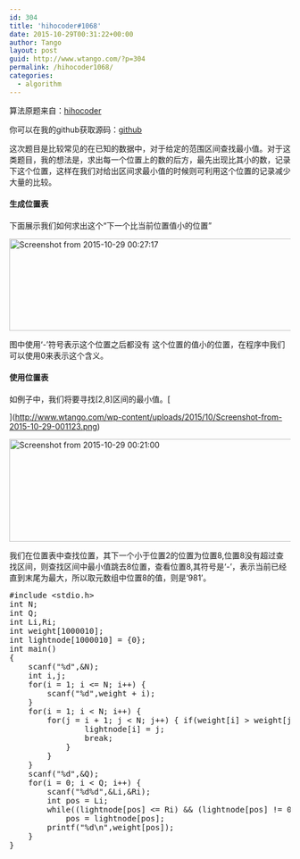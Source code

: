```yaml
---
id: 304
title: 'hihocoder#1068'
date: 2015-10-29T00:31:22+00:00
author: Tango
layout: post
guid: http://www.wtango.com/?p=304
permalink: /hihocoder1068/
categories:
  - algorithm
---
```

算法原题来自：<a href="http://hihocoder.com/problemset/problem/1068" target="_blank">hihocoder</a>

你可以在我的github获取源码：<a href="https://github.com/Wtango/hihocoder/blob/master/code1068.c" target="_blank">github</a>

这次题目是比较常见的在已知的数据中，对于给定的范围区间查找最小值。对于这类题目，我的想法是，求出每一个位置上的数的后方，最先出现比其小的数，记录下这个位置，这样在我们对给出区间求最小值的时候则可利用这个位置的记录减少大量的比较。

<!--more-->

#### 生成位置表

下面展示我们如何求出这个“下一个比当前位置值小的位置”

[<img class="aligncenter size-full wp-image-307" src="http://www.wtango.com/wp-content/uploads/2015/10/Screenshot-from-2015-10-29-002717.png" alt="Screenshot from 2015-10-29 00:27:17" width="576" height="165" srcset="http://www.wtango.com/wp-content/uploads/2015/10/Screenshot-from-2015-10-29-002717.png 576w, http://www.wtango.com/wp-content/uploads/2015/10/Screenshot-from-2015-10-29-002717-300x86.png 300w" sizes="(max-width: 576px) 100vw, 576px" />](http://www.wtango.com/wp-content/uploads/2015/10/Screenshot-from-2015-10-29-002717.png)

图中使用‘-’符号表示这个位置之后都没有 这个位置的值小的位置，在程序中我们可以使用0来表示这个含义。

#### 使用位置表

如例子中，我们将要寻找[2,8]区间的最小值。[
  
](http://www.wtango.com/wp-content/uploads/2015/10/Screenshot-from-2015-10-29-001123.png) 

[<img class="aligncenter size-full wp-image-306" src="http://www.wtango.com/wp-content/uploads/2015/10/Screenshot-from-2015-10-29-002100.png" alt="Screenshot from 2015-10-29 00:21:00" width="585" height="184" srcset="http://www.wtango.com/wp-content/uploads/2015/10/Screenshot-from-2015-10-29-002100.png 585w, http://www.wtango.com/wp-content/uploads/2015/10/Screenshot-from-2015-10-29-002100-300x94.png 300w" sizes="(max-width: 585px) 100vw, 585px" />](http://www.wtango.com/wp-content/uploads/2015/10/Screenshot-from-2015-10-29-002100.png)

我们在位置表中查找位置，其下一个小于位置2的位置为位置8,位置8没有超过查找区间，则查找区间中最小值跳去8位置，查看位置8,其符号是‘-’，表示当前已经直到末尾为最大，所以取元数组中位置8的值，则是‘981’。

<pre class="brush: cpp; title: ; notranslate" title="">#include &lt;stdio.h&gt;
int N;
int Q;
int Li,Ri;
int weight[1000010];
int lightnode[1000010] = {0};
int main()
{
	scanf("%d",&N);
	int i,j;
	for(i = 1; i &lt;= N; i++) {
		scanf("%d",weight + i);
	}
	for(i = 1; i &lt; N; i++) {
		for(j = i + 1; j &lt; N; j++) { if(weight[i] &gt; weight[j]) {
				lightnode[i] = j;
				break;
			}
		}
	}
	scanf("%d",&Q);
	for(i = 0; i &lt; Q; i++) {
		scanf("%d%d",&Li,&Ri);
		int pos = Li;
		while((lightnode[pos] &lt;= Ri) && (lightnode[pos] != 0))
			pos = lightnode[pos];
		printf("%d\n",weight[pos]);
	}
}
</pre>
